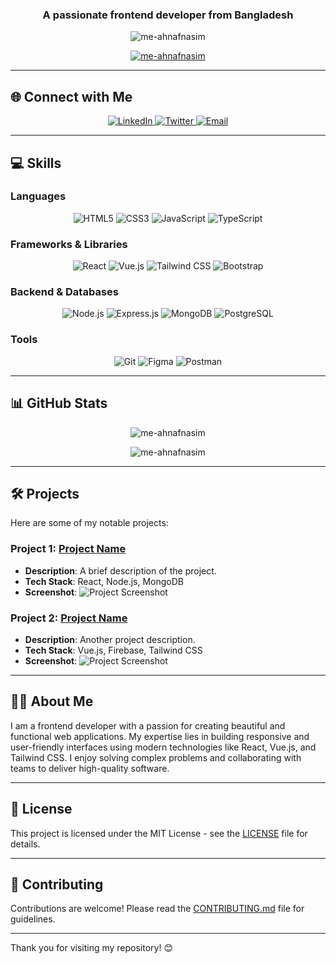 

<h3 align="center">A passionate frontend developer from Bangladesh</h3>
<p align="center">
  <img src="https://komarev.com/ghpvc/?username=me-ahnafnasim&label=Profile%20views&color=0e75b6&style=flat" alt="me-ahnafnasim" />
</p>

<p align="center">
  <a href="https://github.com/ryo-ma/github-profile-trophy">
    <img src="https://github-profile-trophy.vercel.app/?username=me-ahnafnasim&theme=onedark" alt="me-ahnafnasim" />
  </a>
</p>

---

## 🌐 Connect with Me

<p align="center">
  <a href="https://www.linkedin.com/in/your-linkedin-profile/" target="_blank">
    <img src="https://img.shields.io/badge/-LinkedIn-blue?style=for-the-badge&logo=Linkedin&logoColor=white" alt="LinkedIn" />
  </a>
  <a href="https://twitter.com/your-twitter-handle" target="_blank">
    <img src="https://img.shields.io/badge/-Twitter-1DA1F2?style=for-the-badge&logo=Twitter&logoColor=white" alt="Twitter" />
  </a>
  <a href="mailto:your-email@example.com" target="_blank">
    <img src="https://img.shields.io/badge/-Email-c14438?style=for-the-badge&logo=Gmail&logoColor=white" alt="Email" />
  </a>
</p>

---

## 💻 Skills

### Languages
<p align="center">
  <img src="https://img.shields.io/badge/HTML5-E34F26?style=for-the-badge&logo=html5&logoColor=white" alt="HTML5" />
  <img src="https://img.shields.io/badge/CSS3-1572B6?style=for-the-badge&logo=css3&logoColor=white" alt="CSS3" />
  <img src="https://img.shields.io/badge/JavaScript-F7DF1E?style=for-the-badge&logo=javascript&logoColor=black" alt="JavaScript" />
  <img src="https://img.shields.io/badge/TypeScript-007ACC?style=for-the-badge&logo=typescript&logoColor=white" alt="TypeScript" />
</p>

### Frameworks & Libraries
<p align="center">
  <img src="https://img.shields.io/badge/React-20232A?style=for-the-badge&logo=react&logoColor=61DAFB" alt="React" />
  <img src="https://img.shields.io/badge/Vue.js-4FC08D?style=for-the-badge&logo=vuedotjs&logoColor=white" alt="Vue.js" />
  <img src="https://img.shields.io/badge/Tailwind_CSS-38B2AC?style=for-the-badge&logo=tailwind-css&logoColor=white" alt="Tailwind CSS" />
  <img src="https://img.shields.io/badge/Bootstrap-7952B3?style=for-the-badge&logo=bootstrap&logoColor=white" alt="Bootstrap" />
</p>

### Backend & Databases
<p align="center">
  <img src="https://img.shields.io/badge/Node.js-43853D?style=for-the-badge&logo=nodedotjs&logoColor=white" alt="Node.js" />
  <img src="https://img.shields.io/badge/Express.js-404D59?style=for-the-badge" alt="Express.js" />
  <img src="https://img.shields.io/badge/MongoDB-4EA94B?style=for-the-badge&logo=mongodb&logoColor=white" alt="MongoDB" />
  <img src="https://img.shields.io/badge/PostgreSQL-316192?style=for-the-badge&logo=postgresql&logoColor=white" alt="PostgreSQL" />
</p>

### Tools
<p align="center">
  <img src="https://img.shields.io/badge/Git-F05032?style=for-the-badge&logo=git&logoColor=white" alt="Git" />
  <img src="https://img.shields.io/badge/Figma-F24E1E?style=for-the-badge&logo=figma&logoColor=white" alt="Figma" />
  <img src="https://img.shields.io/badge/Postman-FF6C37?style=for-the-badge&logo=postman&logoColor=white" alt="Postman" />
</p>

---

## 📊 GitHub Stats

<p align="center">
  <img src="https://github-readme-stats.vercel.app/api?username=me-ahnafnasim&show_icons=true&locale=en&theme=radical" alt="me-ahnafnasim" />
</p>

<p align="center">
  <img src="https://github-readme-stats.vercel.app/api/top-langs/?username=me-ahnafnasim&layout=compact&theme=radical" alt="me-ahnafnasim" />
</p>

---

## 🛠️ Projects

Here are some of my notable projects:

### Project 1: [Project Name](#)
- **Description**: A brief description of the project.
- **Tech Stack**: React, Node.js, MongoDB
- **Screenshot**: 
  ![Project Screenshot](assets/project1-screenshot.png)

### Project 2: [Project Name](#)
- **Description**: Another project description.
- **Tech Stack**: Vue.js, Firebase, Tailwind CSS
- **Screenshot**: 
  ![Project Screenshot](assets/project2-screenshot.png)

---

## 🙋‍♂️ About Me

I am a frontend developer with a passion for creating beautiful and functional web applications. My expertise lies in building responsive and user-friendly interfaces using modern technologies like React, Vue.js, and Tailwind CSS. I enjoy solving complex problems and collaborating with teams to deliver high-quality software.

---

## 📝 License

This project is licensed under the MIT License - see the [LICENSE](LICENSE) file for details.

---

## 🤝 Contributing

Contributions are welcome! Please read the [CONTRIBUTING.md](CONTRIBUTING.md) file for guidelines.

---

Thank you for visiting my repository! 😊
